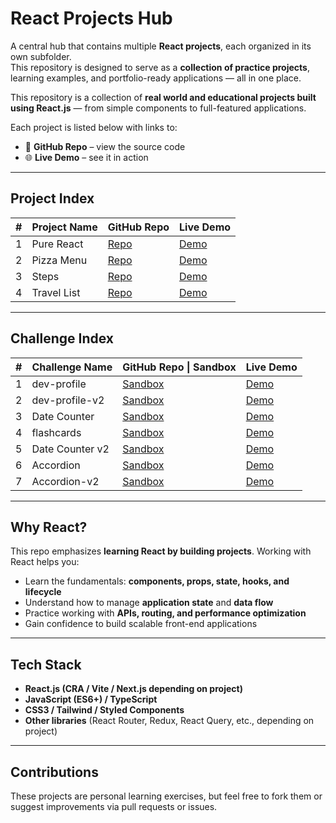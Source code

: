# React Projects Hub

A central hub that contains multiple **React projects**, each organized in its own subfolder.  
This repository is designed to serve as a **collection of practice projects**, learning examples, and portfolio-ready applications — all in one place.

This repository is a collection of **real world and educational projects built using React.js** — from simple components to full-featured applications.

Each project is listed below with links to:
- 🔗 **GitHub Repo** – view the source code
- 🌐 **Live Demo** – see it in action
---
## Project Index

| #   | Project Name | GitHub Repo              | Live Demo                                     |
| --- | ------------ | ------------------------ | --------------------------------------------- |
| 1   | Pure React   | [Repo](./01-pure-react)  | [Demo](./01-pure-react/index.html)            |
| 2   | Pizza Menu   | [Repo](./03-pizza-menu)  | [Demo](https://fast-pizza-menue.netlify.app/) |
| 3   | Steps        | [Repo](./04-steps)       | [Demo](https://steps1.netlify.app/)           |
| 4   | Travel List  | [Repo](./05-travel-list) | [Demo](https://travel-lis.netlify.app/)       |
 
---
## Challenge Index

| #   | Challenge Name  | GitHub Repo \| Sandbox                                                                                                                                         | Live Demo                                                                          |
| --- | --------------- | -------------------------------------------------------------------------------------------------------------------------------------------------------------- | ---------------------------------------------------------------------------------- |
| 1   | dev-profile     | [Sandbox](https://codesandbox.io/p/sandbox/cranky-tess-8ftl7l?file=%2Fsrc%2FApp.js)                                                                            | [Demo](https://codesandbox.io/p/sandbox/cranky-tess-8ftl7l?file=%2Fsrc%2FApp.js)   |
| 2   | dev-profile-v2  | [Sandbox](https://codesandbox.io/p/sandbox/keen-elbakyan-5g3657?file=%2Fsrc%2FApp.js)                                                                          | [Demo](https://codesandbox.io/p/sandbox/keen-elbakyan-5g3657?file=%2Fsrc%2FApp.js) |
| 3   | Date Counter    | [Sandbox](https://codesandbox.io/p/sandbox/jolly-feynman-zvqvxj?file=%2Fsrc%2FApp.js%3A6%2C39)                                                                 | [Demo](https://zvqvxj.csb.app/)                                                    |
| 4   | flashcards      | [Sandbox](https://codesandbox.io/p/sandbox/pensive-feynman-klxhh4)                                                                                             | [Demo](https://klxhh4.csb.app/)                                                    |
| 5   | Date Counter v2 | [Sandbox](https://codesandbox.io/p/devbox/react-challenge-date-counter-forked-7m77kj?file=%2Fsrc%2FApp.js%3A29%2C11&workspaceId=ws_3NBMZ7KK8AnpBAeUSmFiZZ)     | [Demo](https://7m77kj.csb.app/)                                                    |
| 6   | Accordion       | [Sandbox](https://codesandbox.io/p/devbox/react-exercise-accordion-starter-forked-w4znct?file=%2Fsrc%2FApp.js%3A22%2C18&workspaceId=ws_3NBMZ7KK8AnpBAeUSmFiZZ) | [Demo](https://w4znct.csb.app/)                                                    |
| 7   | Accordion-v2    | [Sandbox](https://codesandbox.io/p/devbox/accordion-forked-jstqc6?file=%2Fsrc%2FApp.js%3A62%2C1&workspaceId=ws_3NBMZ7KK8AnpBAeUSmFiZZ)                         | [Demo](https://jstqc6.csb.app/)                                                    |

---

## Why React?

This repo emphasizes **learning React by building projects**. Working with React helps you:
- Learn the fundamentals: **components, props, state, hooks, and lifecycle**
- Understand how to manage **application state** and **data flow**
- Practice working with **APIs, routing, and performance optimization**
- Gain confidence to build scalable front-end applications

---
## Tech Stack
- **React.js (CRA / Vite / Next.js depending on project)**
- **JavaScript (ES6+) / TypeScript**
- **CSS3 / Tailwind / Styled Components**
- **Other libraries** (React Router, Redux, React Query, etc., depending on project)
---
## Contributions

These projects are personal learning exercises, but feel free to fork them or suggest improvements via pull requests or issues.

